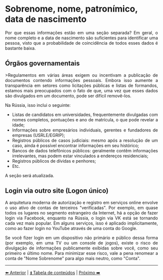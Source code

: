 <h1>Sobrenome, nome, patronímico, data de nascimento</h1>

<p align="justify">Por que essas informações estão em uma seção separada? Em geral, o nome completo e a data de nascimento são suficientes para identificar uma pessoa, visto que a probabilidade de coincidência de todos esses dados é bastante baixa.</p>

<h2>Órgãos governamentais</h2>

<p align="justify">>Regulamentos em várias áreas exigem ou incentivam a publicação de documentos contendo informações pessoais. Embora isso aumente a transparência em setores como licitações públicas e listas de formandos, estamos mais preocupados com o fato de que, uma vez que esses dados são divulgados em um documento, pode ser difícil removê-los.</p>
    
<p>Na Rússia, isso inclui o seguinte:</p>

<ul>
    <li align="justify">Listas de candidatos em universidades, frequentemente divulgadas com nomes completos, pontuações e ano de matrícula, o que pode revelar a idade;</li>
    <li align="justify">Informações sobre empresários individuais, gerentes e fundadores de empresas (USRLE/EGRIP);</li>
    <li align="justify">Registros públicos de casos judiciais: mesmo após a resolução de um caso, ainda é possível encontrar informações em seu histórico;</li>
    <li align="justify">Bancos de dados telefônicos públicos: geralmente contêm informações irrelevantes, mas podem estar vinculados a endereços residenciais;</li>
    <li align="justify">Registros públicos de dívidas e penhores;</li>
    <li>Etc.</li>
</ul>

<p>A seção será atualizada.</p>

<h2>Login via outro site (Logon único)</h2>

<p align="justify">A arquitetura moderna de autorização e registro em serviços online envolve o uso ativo de contas de terceiros "verificadas". Por exemplo, em quase todos os lugares no segmento estrangeiro da Internet, há a opção de fazer login via Facebook, enquanto na Rússia, o login via VK está se tornando cada vez mais popular. Em alguns serviços, isso é aplicado implicitamente, como ao fazer login no YouTube através de uma conta do Google.</p>
    
<p align="justify">Se você fizer login em um dispositivo não primário e público dessa forma (por exemplo, em uma TV ou um console de jogos), existe o risco de divulgação de informações publicamente exibidas sobre você, como seu primeiro e último nome. Para minimizar esse risco, vale a pena renomear a conta de "Nome Sobrenome" para algo mais neutro, como "Conta".</p>

<hr>

[⬅️ Anterior](05.mail.md) | [⏫ Tabela de conteúdos](../README.md) | [Próximo ➡️](07-endereco-fisico.md)